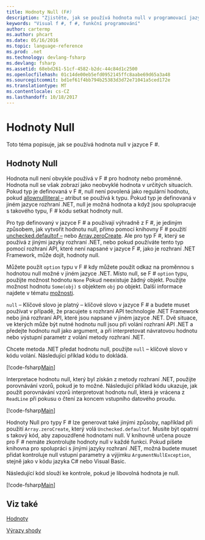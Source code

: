 ```yaml
---
title: Hodnoty Null (F#)
description: "Zjistěte, jak se používá hodnota null v programovací jazyk F #."
keywords: "Visual f #, f #, funkční programování"
author: cartermp
ms.author: phcart
ms.date: 05/16/2016
ms.topic: language-reference
ms.prod: .net
ms.technology: devlang-fsharp
ms.devlang: fsharp
ms.assetid: 68ebd261-51cf-4582-b2dc-44c84d1c2500
ms.openlocfilehash: 01c14de00eb5efd0952145ffc8aabe69d65a3a48
ms.sourcegitcommit: bd1ef61f4bb794b25383d3d72e71041a5ced172e
ms.translationtype: MT
ms.contentlocale: cs-CZ
ms.lasthandoff: 10/18/2017
---
```

# <a name="null-values"></a>Hodnoty Null

Toto téma popisuje, jak se používá hodnota null v jazyce F #.


## <a name="null-value"></a>Hodnoty Null
Hodnota null není obvykle používá v F # pro hodnoty nebo proměnné. Hodnota null se však zobrazí jako neobvyklé hodnota v určitých situacích. Pokud typ je definovaná v F #, null není povolená jako regulární hodnotu, pokud [allownullliteral –](https://msdn.microsoft.com/library/4f315196-f444-4cca-ba07-1176ff71eb0f) atribut se používá k typu. Pokud typ je definovaná v jiném jazyce rozhraní .NET, null je možná hodnota a když jsou spolupracuje s takového typu, F # kódu setkat hodnoty null.

Pro typ definovaný v jazyce F # a používají výhradně z F #, je jediným způsobem, jak vytvořit hodnotu null, přímo pomocí knihovny F # použití [unchecked.defaultof –](https://msdn.microsoft.com/library/9ff97f2a-1bd4-4f4c-afbe-5886a74ab977) nebo [Array.zeroCreate](https://msdn.microsoft.com/library/fa5b8e7a-1b5b-411c-8622-b58d7a14d3b2). Ale pro typ F #, který se používá z jinými jazyky rozhraní .NET, nebo pokud používáte tento typ pomocí rozhraní API, které není napsané v jazyce F #, jako je rozhraní .NET Framework, může dojít, hodnoty null.

Můžete použít `option` typu v F # kdy můžete použít odkaz na proměnnou s hodnotou null možné v jiném jazyce .NET. Místo null, se F # `option` typu, použijte možnost hodnotu `None` Pokud neexistuje žádný objekt. Použijte možnost hodnotu `Some(obj)` s objektem `obj` po objekt. Další informace najdete v tématu [možnosti](../options.md).

`null` – Klíčové slovo je platný – klíčové slovo v jazyce F # a budete muset používat v případě, že pracujete s rozhraní API technologie .NET Framework nebo jiná rozhraní API, které jsou napsané v jiném jazyce .NET. Dvě situace, ve kterých může být nutné hodnotu null jsou při volání rozhraní API .NET a předejte hodnotu null jako argument, a při interpretovat návratovou hodnotu nebo výstupní parametr z volání metody rozhraní .NET.

Chcete metoda .NET předat hodnotu null, použijte `null` – klíčové slovo v kódu volání. Následující příklad kódu to dokládá.

[!code-fsharp[Main](../../../../samples/snippets/fsharp/lang-ref-1/snippet701.fs)]

Interpretace hodnotu null, který byl získán z metody rozhraní .NET, použijte porovnávání vzorů, pokud je to možné. Následující příklad kódu ukazuje, jak použít porovnávání vzorů interpretovat hodnotu null, která je vrácena z `ReadLine` při pokusu o čtení za koncem vstupního datového proudu.

[!code-fsharp[Main](../../../../samples/snippets/fsharp/lang-ref-1/snippet702.fs)]

Hodnoty Null pro typy F # lze generovat také jinými způsoby, například při použití `Array.zeroCreate`, který volá `Unchecked.defaultof`. Musíte být opatrní s takový kód, aby zapouzdřené hodnotami null. V knihovně určena pouze pro F # nemáte zkontrolujte hodnoty null v každé funkci. Pokud píšete knihovna pro spolupráci s jinými jazyky rozhraní .NET, možná budete muset přidat kontroluje null vstupní parametry a výjimku `ArgumentNullException`, stejně jako v kódu jazyka C# nebo Visual Basic.

Následující kód slouží ke kontrole, pokud je libovolná hodnota je null.

[!code-fsharp[Main](../../../../samples/snippets/fsharp/lang-ref-1/snippet703.fs)]

## <a name="see-also"></a>Viz také
[Hodnoty](index.md)

[Výrazy shody](../match-expressions.md)
